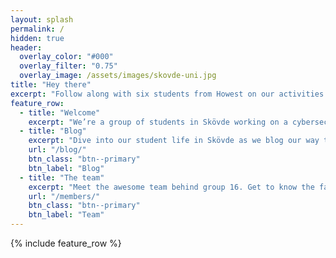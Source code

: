 ```yaml
---
layout: splash
permalink: /
hidden: true
header:
  overlay_color: "#000"
  overlay_filter: "0.75"
  overlay_image: /assets/images/skovde-uni.jpg
title: "Hey there"
excerpt: "Follow along with six students from Howest on our activities during the security project in Skovde, Sweden!"
feature_row:
  - title: "Welcome"
    excerpt: "We’re a group of students in Skövde working on a cybersecurity project and sharing the ride. Tech wins, daily chaos, and all. Glad you’re here!"
  - title: "Blog"
    excerpt: "Dive into our student life in Skövde as we blog our way through the security project!"
    url: "/blog/"
    btn_class: "btn--primary"
    btn_label: "Blog"
  - title: "The team"
    excerpt: "Meet the awesome team behind group 16. Get to know the faces behind the project right here!"
    url: "/members/"
    btn_class: "btn--primary"
    btn_label: "Team"
---
```


{% include feature_row %}